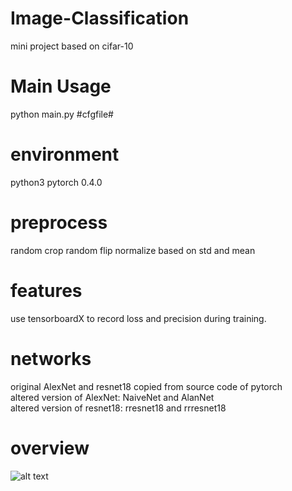 # Image-Classification
mini project based on cifar-10
# Main Usage
python main.py #cfgfile#
# environment
python3 pytorch 0.4.0
# preprocess
random crop
random flip
normalize based on std and mean
# features
use tensorboardX to record loss and precision during training.
# networks
original AlexNet and resnet18 copied from source code of pytorch  
altered version of AlexNet: NaiveNet and AlanNet  
altered version of resnet18: rresnet18 and rrresnet18
# overview
![alt text](https://raw.github/Ela-Boska/Image-Classification/statistic/overview.jpg)
